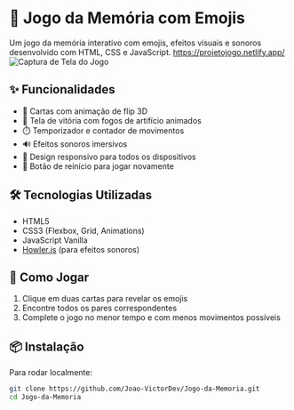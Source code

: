 # 🧠 Jogo da Memória com Emojis

Um jogo da memória interativo com emojis, efeitos visuais e sonoros desenvolvido com HTML, CSS e JavaScript.
https://projetojogo.netlify.app/
![Captura de Tela do Jogo](https://i.imgur.com/hkvNFkc.png)

## ✨ Funcionalidades

- 🔄 Cartas com animação de flip 3D
- 🎉 Tela de vitória com fogos de artifício animados
- ⏱️ Temporizador e contador de movimentos
- 🔊 Efeitos sonoros imersivos
- 📱 Design responsivo para todos os dispositivos
- 🔄 Botão de reinício para jogar novamente

## 🛠️ Tecnologias Utilizadas

- HTML5
- CSS3 (Flexbox, Grid, Animations)
- JavaScript Vanilla
- [Howler.js](https://howlerjs.com/) (para efeitos sonoros)

## 🚀 Como Jogar

1. Clique em duas cartas para revelar os emojis
2. Encontre todos os pares correspondentes
3. Complete o jogo no menor tempo e com menos movimentos possíveis

## 📦 Instalação

Para rodar localmente:

```bash
git clone https://github.com/Joao-VictorDev/Jogo-da-Memoria.git
cd Jogo-da-Memoria

